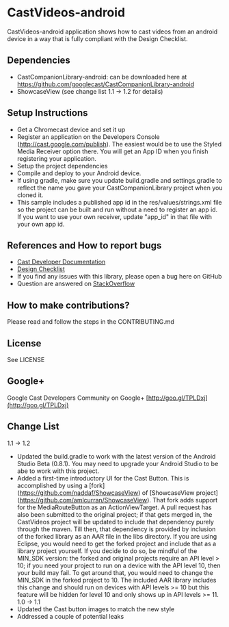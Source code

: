 # CastVideos-android

CastVideos-android application shows how to cast videos from an android device in a way that is fully compliant with the Design Checklist.

## Dependencies
* CastCompanionLibrary-android: can be downloaded here at https://github.com/googlecast/CastCompanionLibrary-android
* ShowcaseView (see change list 1.1 -> 1.2 for details)

## Setup Instructions
* Get a Chromecast device and set it up
* Register an application on the Developers Console (http://cast.google.com/publish). The easiest would be to use the Styled Media Receiver option there.
You will get an App ID when you finish registering your application.
* Setup the project dependencies
* Compile and deploy to your Android device.
* If using gradle, make sure you update build.gradle and settings.gradle to reflect the name you gave your CastCompanionLibrary project when you cloned it.
* This sample includes a published app id in the res/values/strings.xml file so the project can be built and run without a need
   to register an app id. If you want to use your own receiver, update "app_id" in that file with your own app id.

## References and How to report bugs
* [Cast Developer Documentation](http://developers.google.com/cast/)
* [Design Checklist](http://developers.google.com/cast/docs/design_checklist)
* If you find any issues with this library, please open a bug here on GitHub
* Question are answered on [StackOverflow](http://stackoverflow.com/questions/tagged/google-cast)

## How to make contributions?
Please read and follow the steps in the CONTRIBUTING.md

## License
See LICENSE

## Google+
Google Cast Developers Community on Google+ [http://goo.gl/TPLDxj](http://goo.gl/TPLDxj)

## Change List
1.1 -> 1.2
 * Updated the build.gradle to work with the latest version of the Android Studio Beta (0.8.1). You may need to upgrade your
 Android Studio to be abe to work with this project.
 * Added a first-time introductory UI for the Cast Button. This is accomplished by using a [fork] (https://github.com/naddaf/ShowcaseView) of
 [ShowcaseView project] (https://github.com/amlcurran/ShowcaseView). That fork adds support for the MediaRouteButton as an ActionViewTarget.
 A pull request has also been submitted to the original project; if that gets merged in, the CastVideos project will be updated to include that dependency purely
 through the maven. Till then, that dependency is provided by inclusion of the forked library as an AAR file in the libs directory.
 If you are using Eclipse, you would need to get the forked project and include that as a library project yourself. If you decide to do so, be mindful of the
 MIN_SDK version: the forked and original projects require an API level > 10; if you need your project to run on a device with the API level 10, then
 your build may fail. To get around that, you would need to change the MIN_SDK in the forked project to 10. The included AAR library includes this change and should run on
 devices with API levels >= 10 but this feature will be hidden for level 10 and only shows up in API levels >= 11.
1.0 -> 1.1
 * Updated the Cast button images to match the new style
 * Addressed a couple of potential leaks
